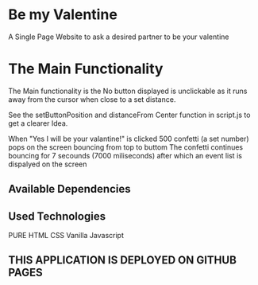 # Be my Valentine

A Single Page Website to ask a desired partner to be your valentine

# The Main Functionality

The Main functionality is the No button displayed is unclickable as it runs away from the cursor when close to a set distance.

See the setButtonPosition and distanceFrom Center function in script.js to get a clearer Idea.

When "Yes I will be your valantine!" is clicked 500 confetti (a set number) pops on the screen bouncing from top to buttom
The confetti continues bouncing for 7 secounds (7000 miliseconds) after which an event list is dispalyed on the screen

## Available Dependencies

## Used Technologies

PURE HTML
CSS
Vanilla Javascript

## THIS APPLICATION IS DEPLOYED ON GITHUB PAGES
